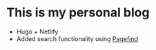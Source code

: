 # This is my personal blog

- Hugo + Netlify
- Added search functionality using [Pagefind](https://pagefind.app)
